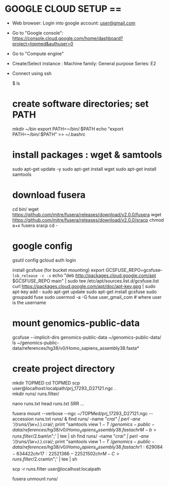 # GOOGLE CLOUD SETUP ==

* Web browser: Login into google account: user@gmail.com

* Go to "Google console":  
    https://console.cloud.google.com/home/dashboard?project=topmed&authuser=0

* Go to "Compute engine"

* Create/Select instance : 
    Machine family: General purpose
    Series: E2

* Connect using ssh

    $ ls
 
    # create software directories; set PATH
    mkdir ~/bin
    export PATH=~/bin/:$PATH
    echo "export PATH=~/bin/:\$PATH" >> ~/.bashrc
 
    # install packages : wget & samtools
    sudo apt-get update -y
    sudo apt-get install wget
    sudo apt-get install samtools
 
    # download fusera
    cd bin/
    wget  https://github.com/mitre/fusera/releases/download/v2.0.0/fusera 
    wget  https://github.com/mitre/fusera/releases/download/v2.0.0/sracp
    chmod a+x fusera sracp 
    cd -
 
    # google config
    gsutil config 
    gcloud auth login
 
    install gcsfuse (for bucket mounting)
    export GCSFUSE_REPO=gcsfuse-`lsb_release -c -s`
    echo "deb http://packages.cloud.google.com/apt $GCSFUSE_REPO main" | sudo tee /etc/apt/sources.list.d/gcsfuse.list
    curl https://packages.cloud.google.com/apt/doc/apt-key.gpg | sudo apt-key add -
    sudo apt-get update
    sudo apt-get install gcsfuse
    sudo groupadd fuse
    sudo usermod -a -G fuse user_gmail_com   # where user is the username

    # mount genomics-public-data
    gcsfuse --implicit-dirs genomics-public-data ~/genomics-public-data/ 
    ls ~/genomics-public-data/references/hg38/v0/Homo_sapiens_assembly38.fasta*

    # create project directory
    mkdir TOPMED
    cd TOPMED
    scp user@localhost:localpath/prj_17293_D27121.ngc .    
    mkdir runs/ runs.filter/

    nano runs.txt 
    head runs.txt 
    SRR
    ...
  
    fusera  mount --verbose  --ngc   ~/TOPMed/prj_17293_D27121.ngc --accession runs.txt runs/ & 
    find runs/ -name "*crai" | perl -ane '/(runs\/(\w+).*).crai/; print "samtools view $1 -T ~/genomics-public-data/references/hg38/v0/Homo_sapiens_assembly38.fasta chrM -b > runs.filter/$2.bam\n";'  | tee | sh
    find runs/ -name "*crai" | perl -ane '/(runs\/(\w+).*).crai/; print "samtools view $1 -T ~/genomics-public-data/references/hg38/v0/Homo_sapiens_assembly38.fasta chr1:629084-634422 chr17:22521366-22521502 chrM -C > runs.filter/$2.cram\n";'  | tee | sh
    
    scp -r runs.filter user@localhost:localpath
    
    fusera unmount runs/


